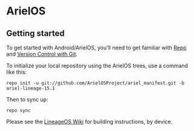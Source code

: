 ArielOS
===========

Getting started
---------------

To get started with Android/ArielOS, you'll need to get
familiar with [Repo](https://source.android.com/source/using-repo.html) and [Version Control with Git](https://source.android.com/source/version-control.html).

To initialize your local repository using the ArielOS trees, use a command like this:
```
repo init -u git://github.com/ArielOSProject/ariel_manifest.git -b ariel-lineage-15.1
```
Then to sync up:
```
repo sync
```
Please see the [LineageOS Wiki](https://wiki.lineageos.org/) for building instructions, by device.

